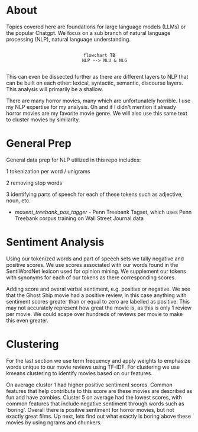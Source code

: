 # About

Topics covered here are foundations for large language models (LLMs) or the popular Chatgpt. We focus on a sub branch of natural language processing (NLP), natural language understanding. 

<center>

```mermaid

flowchart TB
    NLP --> NLU & NLG
    
```

</center>

This can even be dissected further as there are different layers to NLP that can be built on each other: lexical, syntactic, semantic, discourse layers. This analysis will primarily be a shallow. 

There are many horror movies, many which are unfortunately horrible. I use my NLP expertise for my analysis. Oh and if I didn't mention it already horror movies are my favorite movie genre. We will also use this same text to cluster movies by similarity. 

# General Prep

General data prep for NLP utilized in this repo includes:

 1 tokenization per word / unigrams

 2 removing stop words

 3 identifying parts of speech for each of these tokens such as adjective, noun, etc.

- _maxent_treebank_pos_tagger_ - Penn Treebank Tagset, which uses Penn Treebank corpus training on Wall Street Journal data

# Sentiment Analysis

Using our tokenized words and part of speech sets we tally negative and positive scores. We use scores associated with our words found in the SentiWordNet lexicon used for opinion mining. We supplement our tokens with synonyms for each of our tokens as there corresponding scores.

Adding score and overal verbal sentiment, e.g. positive or negative. We see that the Ghost Ship movie had a positive review, in this case anything with sentiment scores greater than or equal to zero are labelled as positive. This may not accurately represent how great the movie is, as this is only 1 review per movie. We could scape over hundreds of reviews per movie to make this even greater.

# Clustering

For the last section we use term frequency and apply weights to emphasize words unique to our movie reviews using TF-IDF. For clustering we use kmeans clustering to identify movies based on our features.

On average cluster 1 had higher positive sentiment scores. Common features that help contribute to this score are these movies are described as fun and have zombies. Cluster 5 on average had the lowest scores, with common features that include negative sentiment through words such as 'boring'. Overall there is positive sentiment for horror movies, but not exactly great films. Up next, lets find out what exactly is boring above these movies by using ngrams and chunkers.